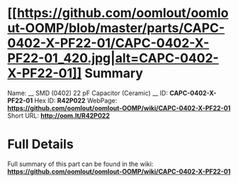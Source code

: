 
[[https://github.com/oomlout/oomlout-OOMP/blob/master/parts/CAPC-0402-X-PF22-01/CAPC-0402-X-PF22-01_420.jpg|alt=CAPC-0402-X-PF22-01]] 
Summary
=================

Name: __ SMD (0402) 22 pF Capacitor (Ceramic) __
ID: __CAPC-0402-X-PF22-01__
Hex ID: __R42P022__
WebPage: __https://github.com/oomlout/oomlout-OOMP/wiki/CAPC-0402-X-PF22-01__
Short URL: __http://oom.lt/R42P022__

Full Details
==========================
Full summary of this part can be found in the wiki:   
__https://github.com/oomlout/oomlout-OOMP/wiki/CAPC-0402-X-PF22-01__   

